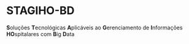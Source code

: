 # STAGIHO-BD

**S**oluções **T**ecnológicas **A**plicáveis ao **G**erenciamento de **I**nformações **HO**spitalares com **B**ig **D**ata
